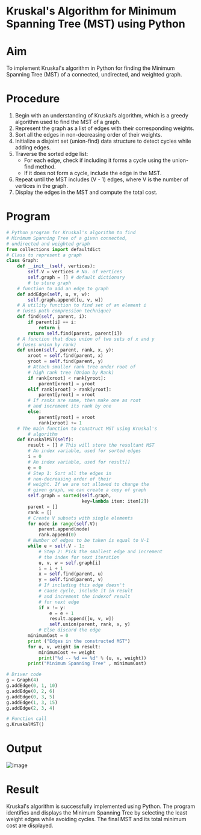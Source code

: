 # Kruskal's Algorithm for Minimum Spanning Tree (MST) using Python

# Aim
To implement Kruskal's algorithm in Python for finding the Minimum Spanning Tree (MST) of a connected, undirected, and weighted graph.

# Procedure
1. Begin with an understanding of Kruskal’s algorithm, which is a greedy algorithm used to find the MST of a graph.
2. Represent the graph as a list of edges with their corresponding weights.
3. Sort all the edges in non-decreasing order of their weights.
4. Initialize a disjoint set (union-find) data structure to detect cycles while adding edges.
5. Traverse the sorted edge list:
   - For each edge, check if including it forms a cycle using the union-find method.
   - If it does not form a cycle, include the edge in the MST.
6. Repeat until the MST includes (V - 1) edges, where V is the number of vertices in the graph.
7. Display the edges in the MST and compute the total cost.
# Program
```python
# Python program for Kruskal's algorithm to find
# Minimum Spanning Tree of a given connected,
# undirected and weighted graph
from collections import defaultdict
# Class to represent a graph
class Graph:
	def __init__(self, vertices):
		self.V = vertices # No. of vertices
		self.graph = [] # default dictionary
		# to store graph
	# function to add an edge to graph
	def addEdge(self, u, v, w):
		self.graph.append([u, v, w])
	# A utility function to find set of an element i
	# (uses path compression technique)
	def find(self, parent, i):
		if parent[i] == i:
			return i
		return self.find(parent, parent[i])
	# A function that does union of two sets of x and y
	# (uses union by rank)
	def union(self, parent, rank, x, y):
		xroot = self.find(parent, x)
		yroot = self.find(parent, y)
		# Attach smaller rank tree under root of
		# high rank tree (Union by Rank)
		if rank[xroot] < rank[yroot]:
			parent[xroot] = yroot
		elif rank[xroot] > rank[yroot]:
			parent[yroot] = xroot
		# If ranks are same, then make one as root
		# and increment its rank by one
		else:
			parent[yroot] = xroot
			rank[xroot] += 1
	# The main function to construct MST using Kruskal's
		# algorithm
	def KruskalMST(self):
		result = [] # This will store the resultant MST
		# An index variable, used for sorted edges
		i = 0
		# An index variable, used for result[]
		e = 0
		# Step 1: Sort all the edges in
		# non-decreasing order of their
		# weight. If we are not allowed to change the
		# given graph, we can create a copy of graph
		self.graph = sorted(self.graph,
							key=lambda item: item[2])
		parent = []
		rank = []
		# Create V subsets with single elements
		for node in range(self.V):
			parent.append(node)
			rank.append(0)
		# Number of edges to be taken is equal to V-1
		while e < self.V - 1:
			# Step 2: Pick the smallest edge and increment
			# the index for next iteration
			u, v, w = self.graph[i]
			i = i + 1
			x = self.find(parent, u)
			y = self.find(parent, v)
			# If including this edge doesn't
			# cause cycle, include it in result
			# and increment the indexof result
			# for next edge
			if x != y:
				e = e + 1
				result.append([u, v, w])
				self.union(parent, rank, x, y)
			# Else discard the edge
		minimumCost = 0
		print ("Edges in the constructed MST")
		for u, v, weight in result:
			minimumCost += weight
			print("%d -- %d == %d" % (u, v, weight))
		print("Minimum Spanning Tree" , minimumCost)

# Driver code
g = Graph(4)
g.addEdge(0, 1, 10)
g.addEdge(0, 2, 6)
g.addEdge(0, 3, 5)
g.addEdge(1, 3, 15)
g.addEdge(2, 3, 4)

# Function call
g.KruskalMST()
```

# Output

![image](https://github.com/user-attachments/assets/d6d6b104-4ac3-4974-96ff-f14a5d72d69c)


# Result
Kruskal's algorithm is successfully implemented using Python. The program identifies and displays the Minimum Spanning Tree by selecting the least weight edges while avoiding cycles. The final MST and its total minimum cost are displayed.
